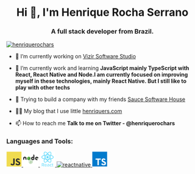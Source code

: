 <h1 align="center">Hi 👋, I'm Henrique Rocha Serrano</h1>
<h3 align="center">A full stack developer from Brazil.</h3>

<p align="left"> <a href="https://twitter.com/henriquerochars" target="blank"><img src="https://img.shields.io/twitter/follow/henriquerochars?logo=twitter&style=for-the-badge" alt="henriquerochars" /></a> </p>

- 🔭 I’m currently working on [Vizir Software Studio](https://vizir.com.br/)

- 🌱 I’m currently work and learning **JavaScript mainly TypeScript with React, React Native and Node.I am currently focused on improving myself in these technologies, mainly React Native. But I still like to play with other techs**

- 🤝 Trying to build a company with my friends [Sauce Software House](https://saucesh.netlify.app/)

- 👨‍💻 My blog that I use little [henriquers.com](https://henriquers.com/about/)

- 📫 How to reach me **Talk to me on Twitter - @henriquerochars**


<h3 align="left">Languages and Tools:</h3>
<p align="left"> <a href="https://developer.mozilla.org/en-US/docs/Web/JavaScript" target="_blank"> <img src="https://raw.githubusercontent.com/devicons/devicon/master/icons/javascript/javascript-original.svg" alt="javascript" width="40" height="40"/> </a> <a href="https://nodejs.org" target="_blank"> <img src="https://raw.githubusercontent.com/devicons/devicon/master/icons/nodejs/nodejs-original-wordmark.svg" alt="nodejs" width="40" height="40"/> </a> <a href="https://reactjs.org/" target="_blank"> <img src="https://raw.githubusercontent.com/devicons/devicon/master/icons/react/react-original-wordmark.svg" alt="react" width="40" height="40"/> </a> <a href="https://reactnative.dev/" target="_blank"> <img src="https://reactnative.dev/img/header_logo.svg" alt="reactnative" width="40" height="40"/> </a> <a href="https://www.typescriptlang.org/" target="_blank"> <img src="https://raw.githubusercontent.com/devicons/devicon/master/icons/typescript/typescript-original.svg" alt="typescript" width="40" height="40"/> </a> </p>
